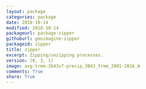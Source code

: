 ```yaml
---
layout: package
categories: package
date: 2018-10-14
modified: 2018-10-14
packageurl: package-zipper
githuburl: geoimagine-zipper
packageid: zipper
title: zipper
excerpt: Zipping/unzipping processes.
version: (0, 3, 1)
image: avg-trmm-3b43v7-precip_3B43_trmm_2001-2016_A
comments: True
share: True
---
```

